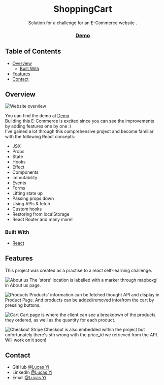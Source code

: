 <h1 align="center">ShoppingCart</h1>

<div align="center">
   Solution for a challenge for an E-Commerce website </a>.
</div>

<div align="center">
  <h3>
    <a href="https://lucasyi.netlify.app/">
      Demo
    </a>
  </h3>
</div>

<!-- TABLE OF CONTENTS -->

## Table of Contents

- [Overview](#overview)
  - [Built With](#built-with)
- [Features](#features)
- [Contact](#contact)

<!-- OVERVIEW -->

## Overview

![Website overview](https://user-images.githubusercontent.com/13730487/106377646-95b78580-63f2-11eb-8802-7656ce85857c.png)

You can find the demo at [Demo](https://lucasyi.netlify.app/) \
Building this E-Commerce is excited since you can see the improvements by adding features one by one :)\
I've gained a lot through this comprehensive project and become familiar with the following React concepts:
- JSX
- Props
- State
- Hooks
- Effect
- Components
- Immutability
- Events
- Forms
- Lifting state up
- Passing props down
- Using APIs & fetch
- Custom hooks
- Restoring from localStorage
- React Router
and many more!

### Built With

- [React](https://reactjs.org/)


## Features

<!-- List the features of your application or follow the template. Don't share the figma file here :) -->

This project was created as a practise to a react self-learning challenge.

![About us](https://user-images.githubusercontent.com/13730487/106377642-93552b80-63f2-11eb-9325-906bf41d323d.png)
The 'store' location is labelled with a marker through mapboxgl in About us page. 

![Products](https://user-images.githubusercontent.com/13730487/106377647-95b78580-63f2-11eb-975f-0822fc852ad6.png)
Products' information can be fetched thought API and display in Product Page. 
And products can be added/removed into/from the cart by pressing buttons.

![Cart](https://user-images.githubusercontent.com/13730487/106377643-951eef00-63f2-11eb-9cd5-a07f2b1eef57.png)
Cart page is where the client can see a breakdown of the products they ordered, as well as the quantity for each product. 

![Checkout](https://user-images.githubusercontent.com/13730487/106377644-951eef00-63f2-11eb-8bbd-72f67843fbe7.png)
Stripe Checkout is also embedded within the project but unfortunately there's sth wrong with the price_id we retrieved from the API. 
Will work on it soon!


## Contact

- GitHub [@Lucas Yi](https://github.com/Lucas-Yi)
- LinkedIn [@Lucas Yi](https://linkedin.com/in/lucas-yi-b82985194)
- Email [@Lucas Yi](mailto:yiyufei1992@gmail.com)
